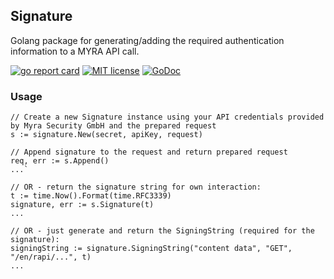 ## Signature
Golang package for generating/adding the required authentication information to a MYRA API call.

[![go report card](https://goreportcard.com/badge/github.com/Myra-Security-GmbH/signature "go report card")](https://goreportcard.com/report/github.com/Myra-Security-GmbH/signature)
[![MIT license](http://img.shields.io/badge/license-MIT-brightgreen.svg)](http://opensource.org/licenses/MIT)
[![GoDoc](https://godoc.org/github.com/Myra-Security-GmbH/signature?status.svg)](https://godoc.org/github.com/Myra-Security-GmbH/signature)

### Usage
```
// Create a new Signature instance using your API credentials provided by Myra Security GmbH and the prepared request
s := signature.New(secret, apiKey, request)

// Append signature to the request and return prepared request
req, err := s.Append()
...`

// OR - return the signature string for own interaction:
t := time.Now().Format(time.RFC3339)
signature, err := s.Signature(t)
...

// OR - just generate and return the SigningString (required for the signature):
signingString := signature.SigningString("content data", "GET", "/en/rapi/...", t)
...
```
